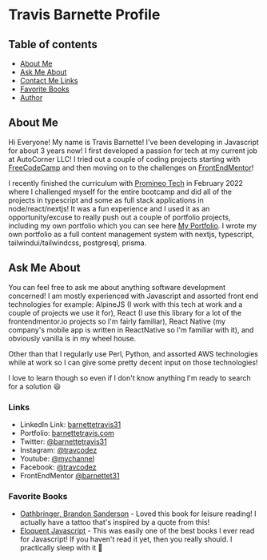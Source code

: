 # Travis Barnette Profile
## Table of contents

- [About Me](#aboutme)
- [Ask Me About](#ask-me-about)
- [Contact Me Links](#links)
- [Favorite Books](#favorite-books)
- [Author](#author)


## About Me
Hi Everyone! My name is Travis Barnette! I've been developing in Javascript for about 3 years now! I first developed a passion for tech at my current job at AutoCorner LLC! I tried out a couple of coding projects starting with [FreeCodeCamp](http://www.freecodecamp.org) and then moving on to the challenges on [FrontEndMentor](https://www.frontendmentor.io)! 

I  recently finished the curriculum with [Promineo Tech](https://www.linkedin.com/school/promineo-tech/) in February 2022 where I challenged myself for the entire bootcamp and did all of the projects in typescript and some as full stack applications in node/react/nextjs! It was a fun experience and I used it as an opportunity/excuse to really push out a couple of portfolio projects, including my own portfolio which you can see here [My Portfolio](https://www.barnettetravis.com). I wrote my own portfolio as a full content management system with nextjs, typescript, tailwindui/tailwindcss, postgresql, prisma. 

## Ask Me About
You can feel free to ask me about anything software development concerned! I am mostly experienced with Javascript and assorted front end technologies for example: AlpineJS (I work with this tech at work and a couple of projects we use it for), React (I use this library for a lot of the frontendmentor.io projects so I'm fairly familiar), React Native (my company's mobile app is written in ReactNative so I'm familiar with it), and obviously vanilla is in my wheel house. 

Other than that I regularly use Perl, Python, and assorted AWS technologies while at work so I can give some pretty decent input on those technologies! 

I love to learn though so even if I don't know anything I'm ready to search for a solution 😃 
### Links

- LinkedIn Link: [barnettetravis31](https://www.linkedin.com/in/barnettetravis31/)
- Portfolio: [barnettetravis.com](https://www.barnettetravis.com)
- Twitter: [@barnettetravis31](https://twitter.com/barnett_travis5)
- Instagram: [@travcodez](https://www.instagram.com/travcodez/)
- Youtube: [@mychannel](https://www.youtube.com/channel/UCkwVXYkkGf0ej84_wWpSbvg)
- Facebook: [@travcodez](https://www.facebook.com/profile.php?id=100086264264053)
- FrontEndMentor [@barnettet31](https://www.frontendmentor.io/profile/barnettet31)

### Favorite Books

- [Oathbringer, Brandon Sanderson](https://www.brandonsanderson.com/the-stormlight-archive-series/#OATHBRINGER) - Loved this book for leisure reading! I actually have a tattoo that's inspired by a quote from this! 
- [Eloquent Javascript](https://eloquentjavascript.net/) - This was easily one of the best books I ever read for Javascript! If you haven't read it yet, then you really should. I practically sleep with it 🤣

